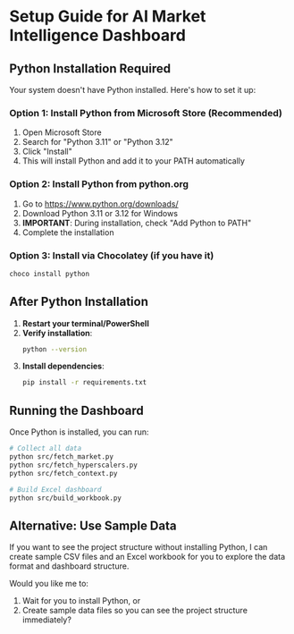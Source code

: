 # Setup Guide for AI Market Intelligence Dashboard

## Python Installation Required

Your system doesn't have Python installed. Here's how to set it up:

### Option 1: Install Python from Microsoft Store (Recommended)
1. Open Microsoft Store
2. Search for "Python 3.11" or "Python 3.12"
3. Click "Install"
4. This will install Python and add it to your PATH automatically

### Option 2: Install Python from python.org
1. Go to https://www.python.org/downloads/
2. Download Python 3.11 or 3.12 for Windows
3. **IMPORTANT**: During installation, check "Add Python to PATH"
4. Complete the installation

### Option 3: Install via Chocolatey (if you have it)
```powershell
choco install python
```

## After Python Installation

1. **Restart your terminal/PowerShell**
2. **Verify installation**:
   ```bash
   python --version
   ```
3. **Install dependencies**:
   ```bash
   pip install -r requirements.txt
   ```

## Running the Dashboard

Once Python is installed, you can run:

```bash
# Collect all data
python src/fetch_market.py
python src/fetch_hyperscalers.py
python src/fetch_context.py

# Build Excel dashboard
python src/build_workbook.py
```

## Alternative: Use Sample Data

If you want to see the project structure without installing Python, I can create sample CSV files and an Excel workbook for you to explore the data format and dashboard structure.

Would you like me to:
1. Wait for you to install Python, or
2. Create sample data files so you can see the project structure immediately?
